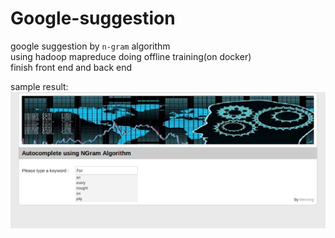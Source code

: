 # Google-suggestion  
  google suggestion by `n-gram` algorithm  
  using hadoop mapreduce doing offline training(on docker)  
  finish front end and back end  
  
  
  sample result:
![image](https://github.com/zhedoubushishi/Google-suggestion/blob/master/1.png)
